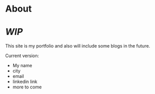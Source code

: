 # About

***WIP***
=========

This site is my portfolio and also will include some blogs in the future.

Current version:
- My name
- city
- email
- linkedin link
- more to come
